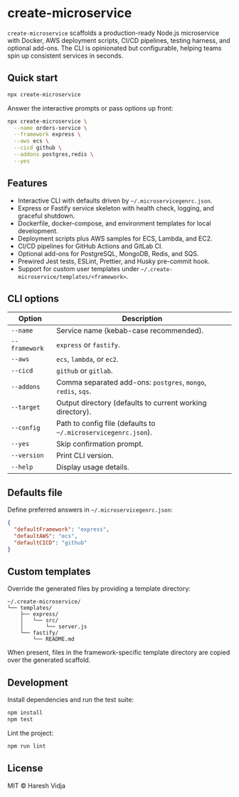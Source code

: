 # create-microservice

`create-microservice` scaffolds a production-ready Node.js microservice with Docker, AWS deployment scripts, CI/CD pipelines, testing harness, and optional add-ons. The CLI is opinionated but configurable, helping teams spin up consistent services in seconds.

## Quick start

```bash
npx create-microservice
```

Answer the interactive prompts or pass options up front:

```bash
npx create-microservice \
  --name orders-service \
  --framework express \
  --aws ecs \
  --cicd github \
  --addons postgres,redis \
  --yes
```

## Features

- Interactive CLI with defaults driven by `~/.microservicegenrc.json`.
- Express or Fastify service skeleton with health check, logging, and graceful shutdown.
- Dockerfile, docker-compose, and environment templates for local development.
- Deployment scripts plus AWS samples for ECS, Lambda, and EC2.
- CI/CD pipelines for GitHub Actions and GitLab CI.
- Optional add-ons for PostgreSQL, MongoDB, Redis, and SQS.
- Prewired Jest tests, ESLint, Prettier, and Husky pre-commit hook.
- Support for custom user templates under `~/.create-microservice/templates/<framework>`.

## CLI options

| Option           | Description                                                  |
| ---------------- | ------------------------------------------------------------ |
| `--name`         | Service name (kebab-case recommended).                       |
| `--framework`    | `express` or `fastify`.                                      |
| `--aws`          | `ecs`, `lambda`, or `ec2`.                                   |
| `--cicd`         | `github` or `gitlab`.                                        |
| `--addons`       | Comma separated add-ons: `postgres`, `mongo`, `redis`, `sqs`. |
| `--target`       | Output directory (defaults to current working directory).    |
| `--config`       | Path to config file (defaults to `~/.microservicegenrc.json`). |
| `--yes`          | Skip confirmation prompt.                                    |
| `--version`      | Print CLI version.                                           |
| `--help`         | Display usage details.                                       |

## Defaults file

Define preferred answers in `~/.microservicegenrc.json`:

```json
{
  "defaultFramework": "express",
  "defaultAWS": "ecs",
  "defaultCICD": "github"
}
```

## Custom templates

Override the generated files by providing a template directory:

```
~/.create-microservice/
└── templates/
    ├── express/
    │   └── src/
    │       └── server.js
    └── fastify/
        └── README.md
```

When present, files in the framework-specific template directory are copied over the generated scaffold.

## Development

Install dependencies and run the test suite:

```bash
npm install
npm test
```

Lint the project:

```bash
npm run lint
```

## License

MIT © Haresh Vidja
